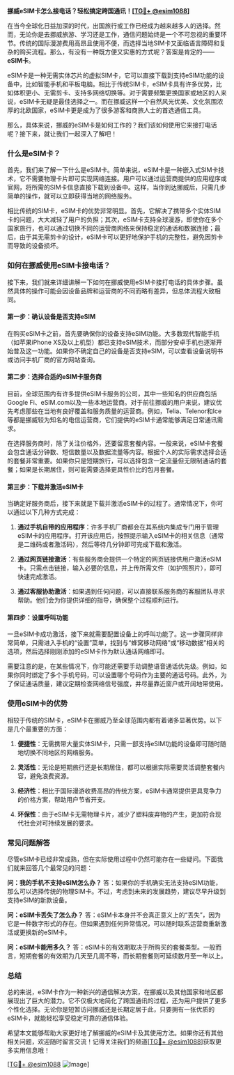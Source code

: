 **挪威eSIM卡怎么接电话？轻松搞定跨国通讯！[[TG💪+ @esim1088](https://t.me/s/esim1088)]**

在当今全球化日益加深的时代，出国旅行或工作已经成为越来越多人的选择。然而，无论你是去挪威旅游、学习还是工作，通信问题始终是一个不可忽视的重要环节。传统的国际漫游费用高昂且使用不便，而选择当地SIM卡又面临语言障碍和复杂的购买流程。那么，有没有一种既方便又实惠的方式呢？答案是肯定的——**eSIM卡**。

eSIM卡是一种无需实体芯片的虚拟SIM卡，它可以直接下载到支持eSIM功能的设备中，比如智能手机和平板电脑。相比于传统SIM卡，eSIM卡具有许多优势，比如体积更小、无需剪卡、支持多网络切换等。对于需要频繁更换国家或地区的人来说，eSIM卡无疑是最佳选择之一。而在挪威这样一个自然风光优美、文化氛围浓厚的北欧国家，eSIM卡更是成为了很多游客和商旅人士的首选通信工具。

那么，具体来说，挪威的eSIM卡是如何工作的？我们该如何使用它来接打电话呢？接下来，就让我们一起深入了解吧！

### **什么是eSIM卡？**
首先，我们来了解一下什么是eSIM卡。简单来说，eSIM卡是一种嵌入式SIM卡技术，它不需要物理卡片即可实现网络连接。用户可以通过运营商提供的应用程序或官网，将所需的SIM卡信息直接下载到设备中。这样，当你到达挪威后，只需几步简单的操作，就可以立即获得当地的网络服务。

相比传统的SIM卡，eSIM卡的优势非常明显。首先，它解决了携带多个实体SIM卡的问题，大大减轻了用户的负担；其次，eSIM卡支持全球漫游，即使你在多个国家旅行，也可以通过切换不同的运营商网络来保持稳定的通话和数据连接；最后，由于其无需剪卡的设计，eSIM卡可以更好地保护手机的完整性，避免因剪卡而导致的设备损坏。

### **如何在挪威使用eSIM卡接电话？**
接下来，我们就来详细讲解一下如何在挪威使用eSIM卡接打电话的具体步骤。虽然具体的操作可能会因设备品牌和运营商的不同而略有差异，但总体流程大致相同。

#### **第一步：确认设备是否支持eSIM**
在购买eSIM卡之前，首先要确保你的设备支持eSIM功能。大多数现代智能手机（如苹果iPhone XS及以上机型）都已支持eSIM技术，而部分安卓手机也逐渐开始普及这一功能。如果你不确定自己的设备是否支持eSIM，可以查看设备说明书或访问手机厂商的官方网站查询。

#### **第二步：选择合适的eSIM卡服务商**
目前，全球范围内有许多提供eSIM卡服务的公司，其中一些知名的供应商包括Google Fi、eSIM.com以及一些本地运营商。对于前往挪威的用户来说，建议优先考虑那些在当地有良好覆盖和服务质量的运营商。例如，Telia、Telenor和Ice等都是挪威较为知名的电信运营商，它们提供的eSIM卡通常能够满足日常通讯需求。

在选择服务商时，除了关注价格外，还要留意套餐内容。一般来说，eSIM卡套餐会包含通话分钟数、短信数量以及数据流量等内容。根据个人的实际需求选择合适的套餐非常重要。如果你只是短期旅行，可以选择包含一定流量但无限制通话的套餐；如果是长期居住，则可能需要选择更具性价比的包月套餐。

#### **第三步：下载并激活eSIM卡**
当确定好服务商后，接下来就是下载并激活eSIM卡的过程了。通常情况下，你可以通过以下几种方式完成：

1. **通过手机自带的应用程序**：许多手机厂商都会在其系统内集成专门用于管理eSIM卡的应用程序。打开该应用后，按照提示输入eSIM卡的相关信息（通常是二维码或者激活码），然后等待几分钟即可完成下载和激活。
   
2. **通过网页链接激活**：有些服务商会提供一个特定的网页链接供用户激活eSIM卡。只需点击链接，输入必要的信息，并上传所需文件（如护照照片），即可快速完成激活。

3. **通过客服协助激活**：如果遇到任何问题，可以直接联系服务商的客服团队寻求帮助。他们会为你提供详细的指导，确保整个过程顺利进行。

#### **第四步：设置呼叫功能**
一旦eSIM卡成功激活，接下来就需要配置设备上的呼叫功能了。这一步骤同样非常简单，只需进入手机的“设置”菜单，找到与“蜂窝移动网络”或“移动数据”相关的选项，然后选择刚刚添加的eSIM卡作为默认通话网络即可。

需要注意的是，在某些情况下，你可能还需要手动调整语音通话优先级。例如，如果你同时绑定了多个手机号码，可以设置哪个号码作为主要的通话号码。此外，为了保证通话质量，建议定期检查网络信号强度，并尽量靠近窗户或开阔地带使用。

### **使用eSIM卡的优势**
相较于传统的SIM卡，eSIM卡在挪威乃至全球范围内都有着诸多显著优势。以下是几个最重要的方面：

1. **便捷性**：无需携带大量实体SIM卡，只需一部支持eSIM功能的设备即可随时随地切换不同地区的网络服务。
   
2. **灵活性**：无论是短期旅行还是长期居住，都可以根据实际需要灵活调整套餐内容，避免浪费资源。

3. **经济性**：相比于国际漫游收费高昂的传统方案，eSIM卡通常提供更具竞争力的价格方案，帮助用户节省开支。

4. **环保性**：由于eSIM卡无需物理卡片，减少了塑料废弃物的产生，更加符合现代社会对可持续发展的要求。

### **常见问题解答**
尽管eSIM卡已经非常成熟，但在实际使用过程中仍然可能存在一些疑问。下面我们就来回答几个最常见的问题：

**问：我的手机不支持eSIM怎么办？**
答：如果你的手机确实无法支持eSIM功能，那么可以选择传统的物理SIM卡。不过，考虑到未来的发展趋势，建议尽早升级到支持eSIM的新款设备。

**问：eSIM卡丢失了怎么办？**
答：eSIM卡本身并不会真正意义上的“丢失”，因为它是一种数字形式的存在。但如果遇到任何异常情况，可以随时联系运营商重新激活或更换新的eSIM卡。

**问：eSIM卡能用多久？**
答：eSIM卡的有效期取决于所购买的套餐类型。一般而言，短期套餐的有效期为几天至几周不等，而长期套餐则可延续数月至一年以上。

### **总结**
总的来说，eSIM卡作为一种新兴的通信解决方案，在挪威以及其他国家和地区都展现出了巨大的潜力。它不仅极大地简化了跨国通讯的过程，还为用户提供了更多个性化选择。无论你是短暂访问挪威还是长期定居于此，只要拥有一张优质的eSIM卡，就能轻松享受稳定可靠的通信体验。

希望本文能够帮助大家更好地了解挪威的eSIM卡及其使用方法。如果你还有其他相关问题，欢迎随时留言交流！记得关注我们的频道[[TG💪+ @esim1088](https://t.me/s/esim1088)]获取更多实用信息哦！

[[TG💪+ @esim1088](https://t.me/s/esim1088) ![Image](https://i.postimg.cc/4NQfJmqS/Snipaste-2025-05-13-00-14-12.png)]
